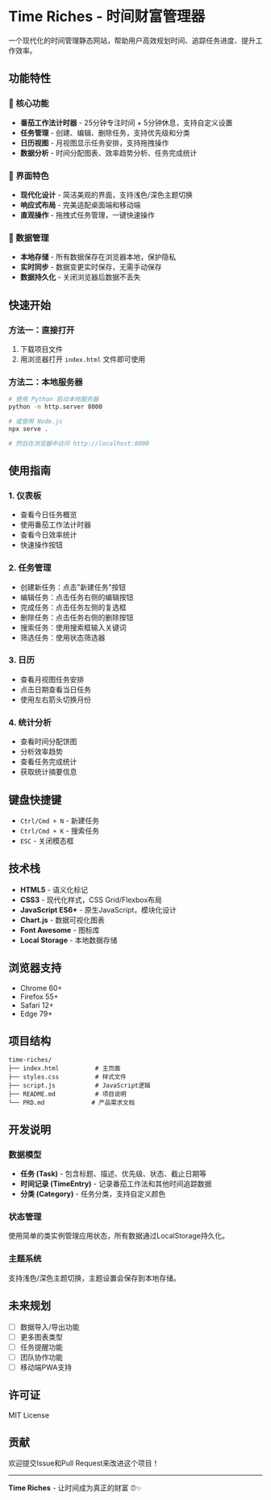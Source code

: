 # Time Riches - 时间财富管理器

一个现代化的时间管理静态网站，帮助用户高效规划时间、追踪任务进度、提升工作效率。

## 功能特性

### 🎯 核心功能
- **番茄工作法计时器** - 25分钟专注时间 + 5分钟休息，支持自定义设置
- **任务管理** - 创建、编辑、删除任务，支持优先级和分类
- **日历视图** - 月视图显示任务安排，支持拖拽操作
- **数据分析** - 时间分配图表、效率趋势分析、任务完成统计

### 🎨 界面特色
- **现代化设计** - 简洁美观的界面，支持浅色/深色主题切换
- **响应式布局** - 完美适配桌面端和移动端
- **直观操作** - 拖拽式任务管理，一键快速操作

### 💾 数据管理
- **本地存储** - 所有数据保存在浏览器本地，保护隐私
- **实时同步** - 数据变更实时保存，无需手动保存
- **数据持久化** - 关闭浏览器后数据不丢失

## 快速开始

### 方法一：直接打开
1. 下载项目文件
2. 用浏览器打开 `index.html` 文件即可使用

### 方法二：本地服务器
```bash
# 使用 Python 启动本地服务器
python -m http.server 8000

# 或使用 Node.js
npx serve .

# 然后在浏览器中访问 http://localhost:8000
```

## 使用指南

### 1. 仪表板
- 查看今日任务概览
- 使用番茄工作法计时器
- 查看今日效率统计
- 快速操作按钮

### 2. 任务管理
- 创建新任务：点击"新建任务"按钮
- 编辑任务：点击任务右侧的编辑按钮
- 完成任务：点击任务左侧的复选框
- 删除任务：点击任务右侧的删除按钮
- 搜索任务：使用搜索框输入关键词
- 筛选任务：使用状态筛选器

### 3. 日历
- 查看月视图任务安排
- 点击日期查看当日任务
- 使用左右箭头切换月份

### 4. 统计分析
- 查看时间分配饼图
- 分析效率趋势
- 查看任务完成统计
- 获取统计摘要信息

## 键盘快捷键

- `Ctrl/Cmd + N` - 新建任务
- `Ctrl/Cmd + K` - 搜索任务
- `ESC` - 关闭模态框

## 技术栈

- **HTML5** - 语义化标记
- **CSS3** - 现代化样式，CSS Grid/Flexbox布局
- **JavaScript ES6+** - 原生JavaScript，模块化设计
- **Chart.js** - 数据可视化图表
- **Font Awesome** - 图标库
- **Local Storage** - 本地数据存储

## 浏览器支持

- Chrome 60+
- Firefox 55+
- Safari 12+
- Edge 79+

## 项目结构

```
time-riches/
├── index.html          # 主页面
├── styles.css          # 样式文件
├── script.js           # JavaScript逻辑
├── README.md           # 项目说明
└── PRD.md             # 产品需求文档
```

## 开发说明

### 数据模型
- **任务 (Task)** - 包含标题、描述、优先级、状态、截止日期等
- **时间记录 (TimeEntry)** - 记录番茄工作法和其他时间追踪数据
- **分类 (Category)** - 任务分类，支持自定义颜色

### 状态管理
使用简单的类实例管理应用状态，所有数据通过LocalStorage持久化。

### 主题系统
支持浅色/深色主题切换，主题设置会保存到本地存储。

## 未来规划

- [ ] 数据导入/导出功能
- [ ] 更多图表类型
- [ ] 任务提醒功能
- [ ] 团队协作功能
- [ ] 移动端PWA支持

## 许可证

MIT License

## 贡献

欢迎提交Issue和Pull Request来改进这个项目！

---

**Time Riches** - 让时间成为真正的财富 ⏰✨